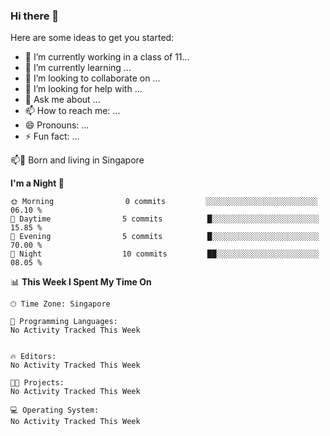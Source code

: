### Hi there 👋

Here are some ideas to get you started:

- 🔭 I’m currently working in a class of 11...
- 🌱 I’m currently learning ...
- 👯 I’m looking to collaborate on ...
- 🤔 I’m looking for help with ...
- 💬 Ask me about ...
- 📫 How to reach me: ...
- 😄 Pronouns: ...
- ⚡ Fun fact: ...

<p> 
📫📌  Born and living in Singapore 
</p>


**I'm a Night 🦉** 

```text
🌞 Morning                0 commits         ░░░░░░░░░░░░░░░░░░░░░░░░░   06.10 % 
🌆 Daytime                5 commits          █░░░░░░░░░░░░░░░░░░░░░░░░   15.85 % 
🌃 Evening                5 commits          █░░░░░░░░░░░░░░░░░░░░░░░░   70.00 % 
🌙 Night                  10 commits         ██░░░░░░░░░░░░░░░░░░░░░░░   08.05 % 
```

📊 **This Week I Spent My Time On** 

```text
🕑︎ Time Zone: Singapore

💬 Programming Languages: 
No Activity Tracked This Week


🔥 Editors: 
No Activity Tracked This Week

🐱‍💻 Projects: 
No Activity Tracked This Week

💻 Operating System: 
No Activity Tracked This Week
```

